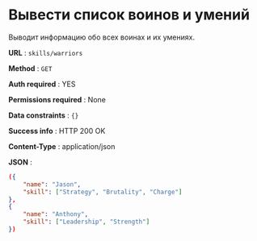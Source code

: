 # Вывести список воинов и умений

Выводит информацию обо всех воинах и их умениях.

**URL** : `skills/warriors`

**Method** : `GET`

**Auth required** : YES

**Permissions required** : None

**Data constraints** : `{}`

**Success info** : HTTP 200 OK

**Content-Type** : application/json

**JSON** :

```json
({
    "name": "Jason",
    "skill": ["Strategy", "Brutality", "Charge"]
},
{
    "name": "Anthony",
    "skill": ["Leadership", "Strength"]
})
```
